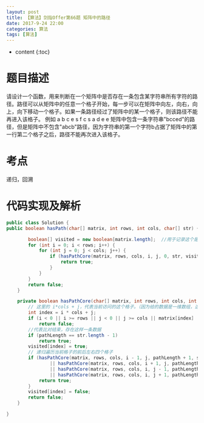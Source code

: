 ```yaml
---
layout: post
title: 【算法】剑指Offer第66题 矩阵中的路径
date: 2017-9-24 22:00
categories: 算法
tags: [算法]
---
```


* content
{:toc} 
# 题目描述

请设计一个函数，用来判断在一个矩阵中是否存在一条包含某字符串所有字符的路径。路径可以从矩阵中的任意一个格子开始，每一步可以在矩阵中向左，向右，向上，向下移动一个格子。如果一条路径经过了矩阵中的某一个格子，则该路径不能再进入该格子。 例如 a b c e s f c s a d e e 矩阵中包含一条字符串"bcced"的路径，但是矩阵中不包含"abcb"路径，因为字符串的第一个字符b占据了矩阵中的第一行第二个格子之后，路径不能再次进入该格子。

# 考点

递归，回溯

# 代码实现及解析

```java
public class Solution {
public boolean hasPath(char[] matrix, int rows, int cols, char[] str) {

        boolean[] visited = new boolean[matrix.length];  //用于记录这个是否已经被访问过
        for (int i = 0; i < rows; i++) {
            for (int j = 0; j < cols; j++) {
                if (hasPathCore(matrix, rows, cols, i, j, 0, str, visited)) {
                    return true;
                }
            }
        }
        return false;
    }

    private boolean hasPathCore(char[] matrix, int rows, int cols, int i, int j, int pathLength, char[] str, boolean[] visited) {
        // 这里的 i*cols + j，代表当前访问的这个格子。（因为给的数据是一维数组，这个挺坑的）
        int index = i * cols + j;
        if (i < 0 || i >= rows || j < 0 || j >= cols || matrix[index] != str[pathLength] || visited[index])
            return false;
        //代表比对结束，存在这样一条数据
        if (pathLength == str.length - 1)
            return true;
        visited[index] = true;
        // 递归遍历当前格子的前后左右四个格子
        if (hasPathCore(matrix, rows, cols, i - 1, j, pathLength + 1, str, visited)
                || hasPathCore(matrix, rows, cols, i + 1, j, pathLength + 1, str, visited)
                || hasPathCore(matrix, rows, cols, i, j - 1, pathLength + 1, str, visited)
                || hasPathCore(matrix, rows, cols, i, j + 1, pathLength + 1, str, visited)) {
            return true;
        }
        visited[index] = false;
        return false;
    }

}
```

